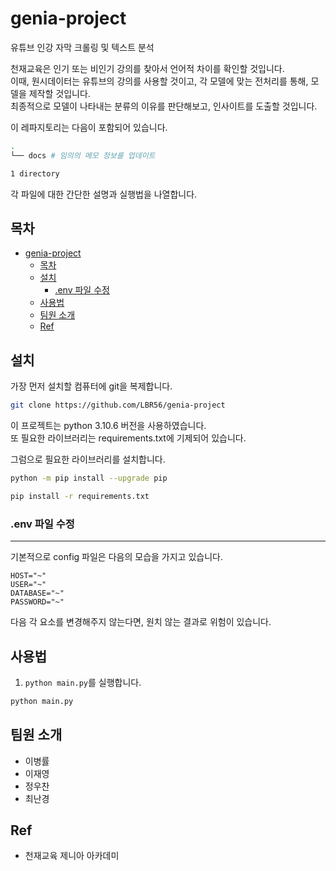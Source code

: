# genia-project

유튜브 인강 자막 크롤링 및 텍스트 분석

 천재교육은 인기 또는 비인기 강의를 찾아서 언어적 차이를 확인할 것입니다.  
이때, 원시데이터는 유튜브의 강의를 사용할 것이고, 각 모델에 맞는 전처리를 통해, 모델을 제작할 것입니다.  
최종적으로 모델이 나타내는 분류의 이유를 판단해보고, 인사이트를 도출할 것입니다.

이 레파지토리는 다음이 포함되어 있습니다.

```bash
.
└── docs # 임의의 메모 정보를 업데이트

1 directory
```

각 파일에 대한 간단한 설명과 실행법을 나열합니다.

## 목차

- [genia-project](#genia-project)
  - [목차](#목차)
  - [설치](#설치)
    - [.env 파일 수정](#env-파일-수정)
  - [사용법](#사용법)
  - [팀원 소개](#팀원-소개)
  - [Ref](#ref)

## 설치

가장 먼저 설치할 컴퓨터에 git을 복제합니다.

```bash
git clone https://github.com/LBR56/genia-project
```

이 프로젝트는 python 3.10.6 버전을 사용하였습니다.  
또 필요한 라이브러리는 requirements.txt에 기제되어 있습니다.

그럼으로 필요한 라이브러리를 설치합니다.

```bash
python -m pip install --upgrade pip
```

```bash
pip install -r requirements.txt
```

### .env 파일 수정

***

기본적으로 config 파일은 다음의 모습을 가지고 있습니다.

```dosini
HOST="~"
USER="~"
DATABASE="~"
PASSWORD="~"
```

다음 각 요소를 변경해주지 않는다면, 원치 않는 결과로 위험이 있습니다.

## 사용법

1. ```python main.py```를 실행합니다.

```bash
python main.py
```

## 팀원 소개

- 이병률
- 이재영
- 정우찬
- 최난경

## Ref

- 천재교육 제니아 아카데미
